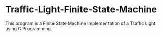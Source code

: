 # Traffic-Light-Finite-State-Machine
This program is a Finite State Machine Implementation of a Traffic Light using C Programming




